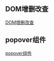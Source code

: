 
## DOM增删改查

[DOM增删改查](https://wang7211401.github.io/jirengu-12/1.html)

## popover组件

[popover组件](https://wang7211401.github.io/jirengu-12/popover.html)
